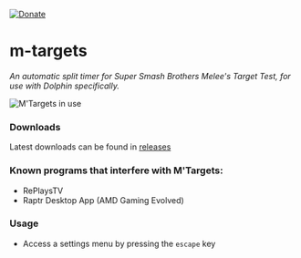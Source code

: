 [![Donate](https://img.shields.io/badge/Donate-PayPal-green.svg)](https://www.paypal.com/paypalme/bkacjios)

# m-targets
*An automatic split timer for Super Smash Brothers Melee's Target Test, for use with Dolphin specifically.*

![M'Targets in use](https://i.imgur.com/D9h7HKJ.png)

### Downloads

Latest downloads can be found in [releases](https://github.com/bkacjios/m-targets/releases)

### Known programs that interfere with M'Targets:

* RePlaysTV
* Raptr Desktop App (AMD Gaming Evolved)

### Usage

- Access a settings menu by pressing the `escape` key
